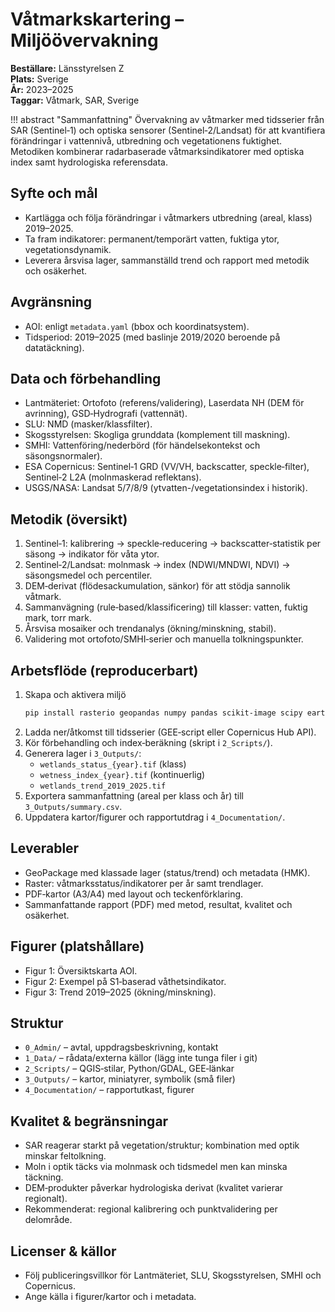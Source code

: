 # Våtmarkskartering – Miljöövervakning

**Beställare:** Länsstyrelsen Z  
**Plats:** Sverige  
**År:** 2023–2025  
**Taggar:** Våtmark, SAR, Sverige

!!! abstract "Sammanfattning"
    Övervakning av våtmarker med tidsserier från SAR (Sentinel‑1) och optiska sensorer (Sentinel‑2/Landsat) för att kvantifiera förändringar i vattennivå, utbredning och vegetationens fuktighet. Metodiken kombinerar radarbaserade våtmarksindikatorer med optiska index samt hydrologiska referensdata.

## Syfte och mål
- Kartlägga och följa förändringar i våtmarkers utbredning (areal, klass) 2019–2025.
- Ta fram indikatorer: permanent/temporärt vatten, fuktiga ytor, vegetationsdynamik.
- Leverera årsvisa lager, sammanställd trend och rapport med metodik och osäkerhet.

## Avgränsning
- AOI: enligt `metadata.yaml` (bbox och koordinatsystem).  
- Tidsperiod: 2019–2025 (med baslinje 2019/2020 beroende på datatäckning).

## Data och förbehandling
- Lantmäteriet: Ortofoto (referens/validering), Laserdata NH (DEM för avrinning), GSD‑Hydrografi (vattennät).  
- SLU: NMD (masker/klassfilter).  
- Skogsstyrelsen: Skogliga grunddata (komplement till maskning).  
- SMHI: Vattenföring/nederbörd (för händelsekontekst och säsongsnormaler).  
- ESA Copernicus: Sentinel‑1 GRD (VV/VH, backscatter, speckle‑filter), Sentinel‑2 L2A (molnmaskerad reflektans).  
- USGS/NASA: Landsat 5/7/8/9 (ytvatten-/vegetationsindex i historik).  

## Metodik (översikt)
1) Sentinel‑1: kalibrering → speckle‑reducering → backscatter‑statistik per säsong → indikator för våta ytor.  
2) Sentinel‑2/Landsat: molnmask → index (NDWI/MNDWI, NDVI) → säsongsmedel och percentiler.  
3) DEM‑derivat (flödesackumulation, sänkor) för att stödja sannolik våtmark.  
4) Sammanvägning (rule‑based/klassificering) till klasser: vatten, fuktig mark, torr mark.  
5) Årsvisa mosaiker och trendanalys (ökning/minskning, stabil).  
6) Validering mot ortofoto/SMHI‑serier och manuella tolkningspunkter.

## Arbetsflöde (reproducerbart)
1. Skapa och aktivera miljö  
   ```bash
   pip install rasterio geopandas numpy pandas scikit-image scipy earthengine-api
   ```
2. Ladda ner/åtkomst till tidsserier (GEE‑script eller Copernicus Hub API).  
3. Kör förbehandling och index‑beräkning (skript i `2_Scripts/`).  
4. Generera lager i `3_Outputs/`:
   - `wetlands_status_{year}.tif` (klass)
   - `wetness_index_{year}.tif` (kontinuerlig)
   - `wetlands_trend_2019_2025.tif`  
5. Exportera sammanfattning (areal per klass och år) till `3_Outputs/summary.csv`.  
6. Uppdatera kartor/figurer och rapportutdrag i `4_Documentation/`.

## Leverabler
- GeoPackage med klassade lager (status/trend) och metadata (HMK).  
- Raster: våtmarksstatus/indikatorer per år samt trendlager.  
- PDF‑kartor (A3/A4) med layout och teckenförklaring.  
- Sammanfattande rapport (PDF) med metod, resultat, kvalitet och osäkerhet.

## Figurer (platshållare)
- Figur 1: Översiktskarta AOI.  
- Figur 2: Exempel på S1‑baserad våthetsindikator.  
- Figur 3: Trend 2019–2025 (ökning/minskning).

## Struktur
- `0_Admin/` – avtal, uppdragsbeskrivning, kontakt  
- `1_Data/` – rådata/externa källor (lägg inte tunga filer i git)  
- `2_Scripts/` – QGIS‑stilar, Python/GDAL, GEE‑länkar  
- `3_Outputs/` – kartor, miniatyrer, symbolik (små filer)  
- `4_Documentation/` – rapportutkast, figurer  

## Kvalitet & begränsningar
- SAR reagerar starkt på vegetation/struktur; kombination med optik minskar feltolkning.  
- Moln i optik täcks via molnmask och tidsmedel men kan minska täckning.  
- DEM‑produkter påverkar hydrologiska derivat (kvalitet varierar regionalt).  
- Rekommenderat: regional kalibrering och punktvalidering per delområde.

## Licenser & källor
- Följ publiceringsvillkor för Lantmäteriet, SLU, Skogsstyrelsen, SMHI och Copernicus.  
- Ange källa i figurer/kartor och i metadata.
